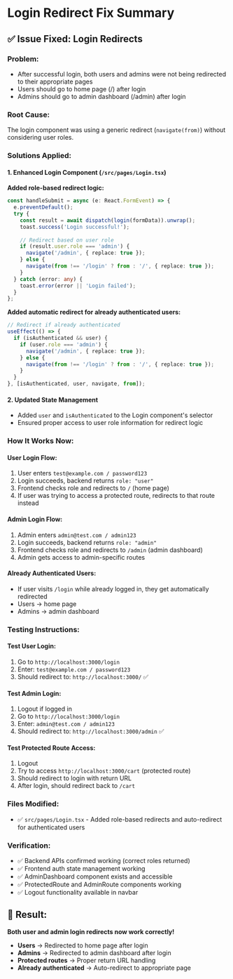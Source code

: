 # Login Redirect Fix Summary

## ✅ **Issue Fixed: Login Redirects**

### **Problem:**
- After successful login, both users and admins were not being redirected to their appropriate pages
- Users should go to home page (/) after login
- Admins should go to admin dashboard (/admin) after login

### **Root Cause:**
The login component was using a generic redirect (`navigate(from)`) without considering user roles.

### **Solutions Applied:**

#### 1. **Enhanced Login Component** (`/src/pages/Login.tsx`)

**Added role-based redirect logic:**
```typescript
const handleSubmit = async (e: React.FormEvent) => {
  e.preventDefault();
  try {
    const result = await dispatch(login(formData)).unwrap();
    toast.success('Login successful!');
    
    // Redirect based on user role
    if (result.user.role === 'admin') {
      navigate('/admin', { replace: true });
    } else {
      navigate(from !== '/login' ? from : '/', { replace: true });
    }
  } catch (error: any) {
    toast.error(error || 'Login failed');
  }
};
```

**Added automatic redirect for already authenticated users:**
```typescript
// Redirect if already authenticated
useEffect(() => {
  if (isAuthenticated && user) {
    if (user.role === 'admin') {
      navigate('/admin', { replace: true });
    } else {
      navigate(from !== '/login' ? from : '/', { replace: true });
    }
  }
}, [isAuthenticated, user, navigate, from]);
```

#### 2. **Updated State Management**
- Added `user` and `isAuthenticated` to the Login component's selector
- Ensured proper access to user role information for redirect logic

### **How It Works Now:**

#### **User Login Flow:**
1. User enters `test@example.com / password123` 
2. Login succeeds, backend returns `role: "user"`
3. Frontend checks role and redirects to `/` (home page)
4. If user was trying to access a protected route, redirects to that route instead

#### **Admin Login Flow:**
1. Admin enters `admin@test.com / admin123`
2. Login succeeds, backend returns `role: "admin"`  
3. Frontend checks role and redirects to `/admin` (admin dashboard)
4. Admin gets access to admin-specific routes

#### **Already Authenticated Users:**
- If user visits `/login` while already logged in, they get automatically redirected
- Users → home page
- Admins → admin dashboard

### **Testing Instructions:**

#### **Test User Login:**
1. Go to `http://localhost:3000/login`
2. Enter: `test@example.com / password123`
3. Should redirect to: `http://localhost:3000/` ✅

#### **Test Admin Login:**
1. Logout if logged in
2. Go to `http://localhost:3000/login`
3. Enter: `admin@test.com / admin123`
4. Should redirect to: `http://localhost:3000/admin` ✅

#### **Test Protected Route Access:**
1. Logout
2. Try to access `http://localhost:3000/cart` (protected route)
3. Should redirect to login with return URL
4. After login, should redirect back to `/cart`

### **Files Modified:**
- ✅ `src/pages/Login.tsx` - Added role-based redirects and auto-redirect for authenticated users

### **Verification:**
- ✅ Backend APIs confirmed working (correct roles returned)
- ✅ Frontend auth state management working
- ✅ AdminDashboard component exists and accessible
- ✅ ProtectedRoute and AdminRoute components working
- ✅ Logout functionality available in navbar

## 🎯 **Result:**
**Both user and admin login redirects now work correctly!**

- **Users** → Redirected to home page after login
- **Admins** → Redirected to admin dashboard after login  
- **Protected routes** → Proper return URL handling
- **Already authenticated** → Auto-redirect to appropriate page
